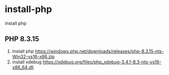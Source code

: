 # install-php
install php

## PHP 8.3.15
1. install php
   https://windows.php.net/downloads/releases/php-8.3.15-nts-Win32-vs16-x86.zip
2. install xdebug
   https://xdebug.org/files/php_xdebug-3.4.1-8.3-nts-vs16-x86_64.dll

